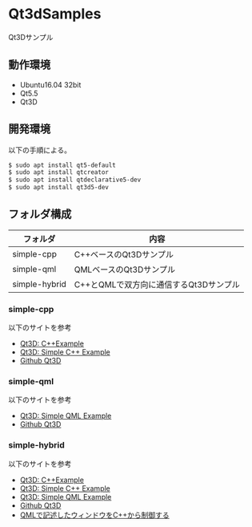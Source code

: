 # Qt3dSamples
Qt3Dサンプル


## 動作環境

* Ubuntu16.04 32bit
* Qt5.5
* Qt3D


## 開発環境

以下の手順による。

``` bash
$ sudo apt install qt5-default
$ sudo apt install qtcreator
$ sudo apt install qtdeclarative5-dev
$ sudo apt install qt3d5-dev
```

## フォルダ構成

| フォルダ | 内容 |
| --- | --- |
| simple-cpp | C++ベースのQt3Dサンプル |
| simple-qml | QMLベースのQt3Dサンプル |
| simple-hybrid | C++とQMLで双方向に通信するQt3Dサンプル |


### simple-cpp
以下のサイトを参考
* [Qt3D: C++Example](https://doc.qt.io/archives/qt-5.5/qt3drenderer-cpp-example-example.html)
* [Qt3D: Simple C++ Example](https://doc.qt.io/archives/qt-5.5/qt3drenderer-simple-cpp-example.html)
* [Github Qt3D](https://github.com/qt/qt3d/tree/5.5/examples/qt3d/common)

### simple-qml
以下のサイトを参考
* [Qt3D: Simple QML Example](https://doc.qt.io/archives/qt-5.5/qt3drenderer-simple-qml-example.html)
* [Github Qt3D](https://github.com/qt/qt3d/tree/5.5/examples/qt3d/common)

### simple-hybrid
以下のサイトを参考
* [Qt3D: C++Example](https://doc.qt.io/archives/qt-5.5/qt3drenderer-cpp-example-example.html)
* [Qt3D: Simple C++ Example](https://doc.qt.io/archives/qt-5.5/qt3drenderer-simple-cpp-example.html)
* [Qt3D: Simple QML Example](https://doc.qt.io/archives/qt-5.5/qt3drenderer-simple-qml-example.html)
* [Github Qt3D](https://github.com/qt/qt3d/tree/5.5/examples/qt3d/common)
* [QMLで記述したウィンドウをC++から制御する](https://theolizer.com/cpp-school4/cpp-school4-4/)